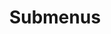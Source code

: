---
layout: page
title: Submenus
nav: true
# nav_order: 6
dropdown: true
children: 
    - title: publications
      permalink: /publications/
    - title: divider
    - title: services
      permalink: /services/
    - title: divider
    - title: cv
      permalink: /cv/
---